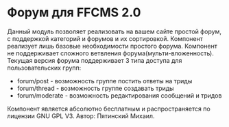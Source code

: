Форум для FFCMS 2.0
==================

Данный модуль позволяет реализовать на вашем сайте простой форум, с поддержкой категорий и форумов и их сортировкой.
Компонент реализует лишь базовые необходимости простого форума. Компонент не поддерживает сложного ветвления форума(мульти-вложенность).
Текущая версия форума поддерживает 3 типа доступа для пользовательских групп:
 * forum/post - возможность группе постить ответы на триды
 * forum/thread - возможность группе создавать триды
 * forum/moderate - возможность редактирования сообщений и тридов
 
Компонент является абсолютно бесплатным и распространяется по лицензии GNU GPL V3. Автор: Пятинский Михаил.
